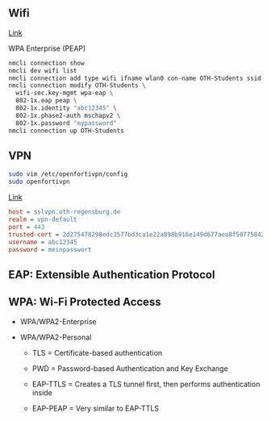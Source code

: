 ## Wifi

[Link](https://rzwww.oth-regensburg.de/supportwiki/doku.php?id=en:public:wlan:linux)

WPA Enterprise (PEAP)
```bash
nmcli connection show
nmcli dev wifi list
nmcli connection add type wifi ifname wlan0 con-name OTH-Students ssid "OTH-Students" # first add profile
nmcli connection modify OTH-Students \
  wifi-sec.key-mgmt wpa-eap \
  802-1x.eap peap \
  802-1x.identity "abc12345" \
  802-1x.phase2-auth mschapv2 \
  802-1x.password "mypassword"
nmcli connection up OTH-Students
```

## VPN

```bash
sudo vim /etc/openfortivpn/config
sudo openfortivpn
```
[Link](https://rzwww.oth-regensburg.de/supportwiki/doku.php?id=public:netz:vpn_forticlient_linux)

```ini
host = sslvpn.oth-regensburg.de
realm = vpn-default
port = 443
trusted-cert = 2d275478298edc3577bd3ca1e22a898b916e149d677aea8f507758424fa47603
username = abc12345
password = meinpasswort
```


## EAP: Extensible Authentication Protocol

## WPA: Wi-Fi Protected Access
* WPA/WPA2-Enterprise
* WPA/WPA2-Personal

  * TLS = Certificate-based authentication
  * PWD = Password-based Authentication and Key Exchange
  * EAP-TTLS = Creates a TLS tunnel first, then performs authentication inside
  
  * EAP-PEAP  = Very similar to EAP-TTLS

